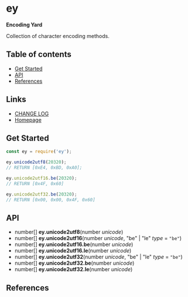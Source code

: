 #	ey
__Encoding Yard__

Collection of character encoding methods.

##	Table of contents

*	[Get Started](#get-started)
*	[API](#api)
*	[References](#references)

##	Links

*	[CHANGE LOG](./CHANGELOG.md)
*	[Homepage](https://github.com/YounGoat/ecmascript.unicoding)

##	Get Started

```javascript
const ey = require('ey');

ey.unicode2utf8(20320);
// RETURN [0xE4, 0xBD, 0xA0];

ey.unicode2utf16.be(20320);
// RETURN [0x4F, 0x60]

ey.unicode2utf32.be(20320);
// RETURN [0x00, 0x00, 0x4F, 0x60]
```

##	API

*	number[] __ey.unicode2utf8__(number *unicode*)
*	number[] __ey.unicode2utf16__(number *unicode*, "be" | "le" *type* = `"be"`)
*	number[] __ey.unicode2utf16.be__(number *unicode*)
*	number[] __ey.unicode2utf16.le__(number *unicode*)
*	number[] __ey.unicode2utf32__(number *unicode*, "be" | "le" *type* = `"be"`)
*	number[] __ey.unicode2utf32.be__(number *unicode*)
*	number[] __ey.unicode2utf32.le__(number *unicode*)

##  References